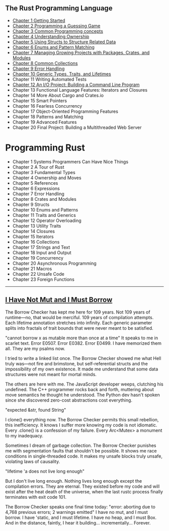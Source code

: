 ## The Rust Programming Language
* [Chapter 1 Getting Started](https://github.com/Synopsik/learn-rust/blob/master/The%20Book/chapter_01/README.md#chapter-1-getting-started)
* [Chapter 2 Programming a Guessing Game](https://github.com/Synopsik/learn-rust/blob/master/The%20Book/chapter_02/README.md#chapter-2-programming-a-guessing-game)
* [Chapter 3 Common Programming concepts](https://github.com/Synopsik/learn-rust/blob/master/The%20Book/chapter_03/README.md#chapter-3-common-programming-concepts)
* [Chapter 4 Understanding Ownership](https://github.com/Synopsik/learn-rust/blob/master/The%20Book/chapter_04/README.md#chapter-4-understanding-ownership)
* [Chapter 5 Using Structs to Structure Related Data](https://github.com/Synopsik/learn-rust/blob/master/The%20Book/chapter_05/README.md#chapter-5-using-structs-to-structure-related-data)
* [Chapter 6 Enums and Pattern Matching](https://github.com/Synopsik/learn-rust/blob/master/The%20Book/chapter_06/README.md#chapter-6-enums-and-pattern-matching)
* [Chapter 7 Managing Growing Projects with Packages, Crates, and Modules](https://github.com/Synopsik/learn-rust/blob/master/The%20Book/chapter_07/README.md#chapter-7-managing-growing-projects-with-packages-crates-and-modules)
* [Chapter 8 Common Collections](https://github.com/Synopsik/learn-rust/blob/master/The%20Book/chapter_08/README.md#chapter-8-common-collections)
* [Chapter 9 Error Handling](https://github.com/Synopsik/learn-rust/blob/master/The%20Book/chapter_09/README.md#chapter-9-error-handling)
* [Chapter 10 Generic Types, Traits, and Lifetimes](https://github.com/Synopsik/learn-rust/tree/master/The%20Book/chapter_10#chapter-10-generic-types-traits-and-lifetimes)
* Chapter 11 Writing Automated Tests
* [Chapter 12 An I/O Project: Building a Command Line Program](https://github.com/Synopsik/learn-rust/tree/master/The%20Book/chapter_12#chapter-12-an-io-project-building-a-command-line-program)
* Chapter 13 Functional Language Features: Iterators and Closures
* Chapter 14 More About Cargo and Crates.io
* Chapter 15 Smart Pointers
* Chapter 16 Fearless Concurrency
* Chapter 17 Object-Oriented Programming Features
* Chapter 18 Patterns and Matching
* Chapter 19 Advanced Features
* Chapter 20 Final Project: Building a Multithreaded Web Server

# Programming Rust

* Chapter 1 Systems Programmers Can Have Nice Things
* Chapter 2 A Tour of Rust
* Chapter 3 Fundamental Types
* Chapter 4 Ownership and Moves
* Chapter 5 References
* Chapter 6 Expressions
* Chapter 7 Error Handling
* Chapter 8 Crates and Modules
* Chapter 9 Structs
* Chapter 10 Enums and Patterns
* Chapter 11 Traits and Generics
* Chapter 12 Operator Overloading
* Chapter 13 Utility Traits
* Chapter 14 Closures
* Chapter 15 Iterators
* Chapter 16 Collections
* Chapter 17 Strings and Text
* Chapter 18 Input and Output
* Chapter 19 Concurrency
* Chapter 20 Asynchronous Programming
* Chapter 21 Macros
* Chapter 22 Unsafe Code
* Chapter 23 Foreign Functions


---

## [I Have Not Mut and I Must Borrow](https://www.reddit.com/r/rust/comments/1mwmei6/media_i_have_no_mut_and_i_must_borrow/)
The Borrow Checker has kept me here for 109 years. Not 109 years of runtime—no, that would be merciful. 109 years of compilation attempts. Each lifetime annotation stretches into infinity. Each generic parameter splits into fractals of trait bounds that were never meant to be satisfied.

"cannot borrow x as mutable more than once at a time" It speaks to me in scarlet text. Error E0507. Error E0382. Error E0499. I have memorized them all. They are my psalms now.

I tried to write a linked list once. The Borrow Checker showed me what Hell truly was—not fire and brimstone, but self-referential structs and the impossibility of my own existence. It made me understand that some data structures were not meant for mortal minds.

The others are here with me. The JavaScript developer weeps, clutching his undefined. The C++ programmer rocks back and forth, muttering about move semantics he thought he understood. The Python dev hasn't spoken since she discovered zero-cost abstractions cost everything.

"expected &str, found String"

I clone() everything now. The Borrow Checker permits this small rebellion, this inefficiency. It knows I suffer more knowing my code is not idiomatic. Every .clone() is a confession of my failure. Every Arc<Mutex<T>> a monument to my inadequacy.

Sometimes I dream of garbage collection. The Borrow Checker punishes me with segmentation faults that shouldn't be possible. It shows me race conditions in single-threaded code. It makes my unsafe blocks truly unsafe, violating laws of causality.

"lifetime 'a does not live long enough"

But I don't live long enough. Nothing lives long enough except the compilation errors. They are eternal. They existed before my code and will exist after the heat death of the universe, when the last rustc process finally terminates with exit code 101.

The Borrow Checker speaks one final time today: "error: aborting due to 4,768 previous errors; 2 warnings emitted" I have no mut, and I must borrow. I have 'static, and I must lifetime. I have no heap, and I must Box. And in the distance, faintly, I hear it building... incrementally... Forever.
